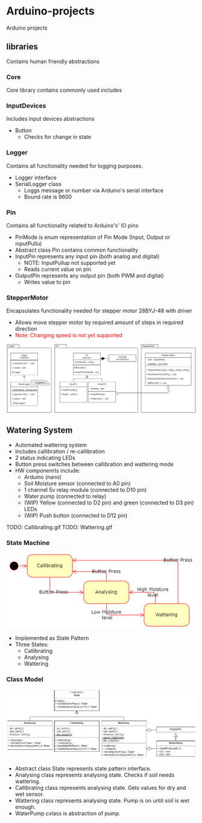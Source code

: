 # Arduino-projects
Arduino projects

## libraries
Contains human friendly abstractions 
### Core
Core library contains commonly used includes
### InputDevices
Includes input devices abstractions
- Button
    - Checks for change in state
### Logger
Contains all functionality needed for logging purposes.
- Logger interface
- SerialLogger class
    - Loggs message or number via Arduino's serial interface
    - Bound rate is 9600
### Pin
Contains all functionality related to Arduino's' IO pins
- PinMode is enum representation of Pin Mode (Input, Output or inputPullu)
- Abstract class Pin contains common functionality
- InputPin represents any input pin (both analog and digital) 
    - NOTE: InputPullup not supported yet
    - Reads current value on pin
- OutputPin represents any output pin (both PWM and digital)
    - Writes value to pin
### StepperMotor
Encapsulates functionality needed for stepper motor 28BYJ-48 with driver
- Allows move stepper motor by required amount of steps in required direction
- <span style="color:Red">Note: Changing speed is not yet supported</span>

![Demo](libraries/ClassDiagram.png)

## Watering System
- Automated wattering system
- Includes callibration / re-callibration
- 2 status indicating LEDs
- Button press switches between callibration and wattering mode
- HW componenrts include:
    - Arduino (nano)
    - Soil Moisture sensor (connected to A0 pin)
    - 1 channel 5v relay module (connected to D10 pin)
    - Water pump (connected to relay)
    - (WIP) Yellow (connected to D2 pin) and green (connected to D3 pin) LEDs
    - (WIP) Push button (connected to D12 pin)

TODO: Callibrating.gif
TODO: Wattering.gif

### State Machine
![Demo](WateringSystem/media/PlantWatteringStateDiagram.png)
- Implemented as State Pattern
- Three States:
    - Callibrating
    - Analysing
    - Wattering

### Class Model
![Demo](WateringSystem/media/ClassDiagram.png)
- Abstract class State represents state pattern interface.
- Analysing class represents analysing state. Checks if soil needs wattering.
- Callibrating class represents analysing state. Gets values for dry and wet sensor.
- Wattering class represents analysing state. Pump is on until soil is wet enough.
- WaterPump cvlass is abstraction of pump.
